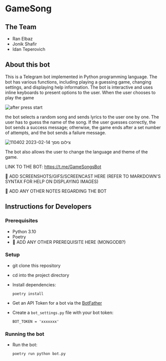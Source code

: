 # GameSong

## The Team
- Ran Elbaz
- Jonik Shafir
- Idan Teperovich

## About this bot

This is a Telegram bot implemented in Python programming language. The bot has various functions, including playing a guessing game, changing settings, and displaying help information. The bot is interactive and uses inline keyboards to present options to the user. When the user chooses to play the game

![after press start](https://user-images.githubusercontent.com/117281221/218689638-22d80a74-8a8e-400a-8810-812cbc2f4362.png)

the bot selects a random song and sends lyrics to the user one by one. The user has to guess the name of the song. If the user guesses correctly, the bot sends a success message; otherwise, the game ends after a set number of attempts, and the bot sends a failure message.


![צילום מסך 2023-02-14 110402](https://user-images.githubusercontent.com/117281221/218690078-271b0f15-522f-42e5-adc9-00935af7fa9f.png)



The bot also allows the user to change the language and theme of the game.

LINK TO THE BOT: https://t.me/GameSongsBot

🚧 ADD SCREENSHOTS/GIFS/SCREENCAST HERE (REFER TO MARKDOWN'S SYNTAX FOR HELP ON DISPLAYING IMAGES)

🚧 ADD ANY OTHER NOTES REGARDING THE BOT
 
## Instructions for Developers 
### Prerequisites
- Python 3.10
- Poetry
- 🚧 ADD ANY OTHER PREREQUISITE HERE (MONGODB?)

### Setup
- git clone this repository 
- cd into the project directory
- Install dependencies:
    
      poetry install


- Get an API Token for a bot via the [BotFather](https://telegram.me/BotFather)
- Create a `bot_settings.py` file with your bot token:

      BOT_TOKEN = 'xxxxxxx'

### Running the bot        
- Run the bot:

      poetry run python bot.py
